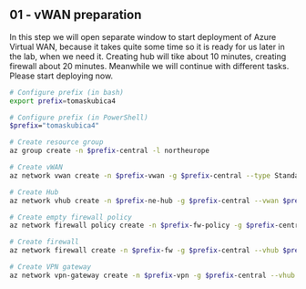 ## 01 - vWAN preparation
In this step we will open separate window to start deployment of Azure Virtual WAN, because it takes quite some time so it is ready for us later in the lab, when we need it. Creating hub will tike about 10 minutes, creating firewall about 20 minutes. Meanwhile we will continue with different tasks. Please start deploying now.

```bash
# Configure prefix (in bash)
export prefix=tomaskubica4

# Configure prefix (in PowerShell)
$prefix="tomaskubica4"

# Create resource group
az group create -n $prefix-central -l northeurope

# Create vWAN
az network vwan create -n $prefix-vwan -g $prefix-central --type Standard

# Create Hub
az network vhub create -n $prefix-ne-hub -g $prefix-central --vwan $prefix-vwan --address-prefix 10.0.0.0/16 --sku Standard

# Create empty firewall policy
az network firewall policy create -n $prefix-fw-policy -g $prefix-central --sku Premium

# Create firewall
az network firewall create -n $prefix-fw -g $prefix-central --vhub $prefix-ne-hub --public-ip-count 1 --tier Premium --sku AZFW_Hub --firewall-policy $prefix-fw-policy --no-wait

# Create VPN gateway
az network vpn-gateway create -n $prefix-vpn -g $prefix-central --vhub $prefix-ne-hub --no-wait
```